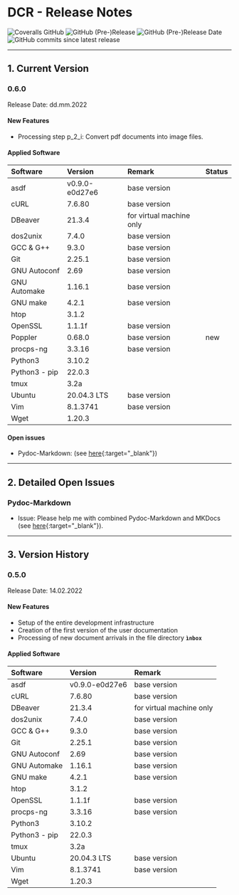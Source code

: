 # DCR - Release Notes

![Coveralls GitHub](https://img.shields.io/coveralls/github/KonnexionsGmbH/dcr.svg)
![GitHub (Pre-)Release](https://img.shields.io/github/v/release/KonnexionsGmbH/dcr?include_prereleases)
![GitHub (Pre-)Release Date](https://img.shields.io/github/release-date-pre/KonnexionsGmbh/dcr)
![GitHub commits since latest release](https://img.shields.io/github/commits-since/KonnexionsGmbH/dcr/0.6.0.svg)

----

## 1. Current Version

### 0.6.0

Release Date: dd.mm.2022

#### New Features

- Processing step p_2_i: Convert pdf documents into image files.

#### Applied Software

| Software      | Version        | Remark                   | Status |
|:--------------|:---------------|:-------------------------|--------|
| asdf          | v0.9.0-e0d27e6 | base version             |        |
| cURL          | 7.6.80         | base version             |        |
| DBeaver       | 21.3.4         | for virtual machine only |        |
| dos2unix      | 7.4.0          | base version             |        |
| GCC & G++     | 9.3.0          | base version             |        |
| Git           | 2.25.1         | base version             |        |
| GNU Autoconf  | 2.69           | base version             |        |
| GNU Automake  | 1.16.1         | base version             |        |
| GNU make      | 4.2.1          | base version             |        |
| htop          | 3.1.2          |                          |        |
| OpenSSL       | 1.1.1f         | base version             |        |
| Poppler       | 0.68.0         | base version             | new    |
| procps-ng     | 3.3.16         | base version             |        |
| Python3       | 3.10.2         |                          |        |
| Python3 - pip | 22.0.3         |                          |        |
| tmux          | 3.2a           |                          |        |
| Ubuntu        | 20.04.3 LTS    | base version             |        |
| Vim           | 8.1.3741       | base version             |        |
| Wget          | 1.20.3         |                          |        |


#### Open issues

- Pydoc-Markdown: (see [here](#issues_pydoc_markdown){:target="_blank"})

----

## 2. Detailed Open Issues

### <a name="issues_pydoc_markdown"></a> Pydoc-Markdown

- Issue: Please help me with combined Pydoc-Markdown and MKDocs (see [here](https://github.com/NiklasRosenstein/pydoc-markdown/discussions/243){:target="_blank"}).

----

## 3. Version History

### 0.5.0

Release Date: 14.02.2022

#### New Features

- Setup of the entire development infrastructure
- Creation of the first version of the user documentation
- Processing of new document arrivals in the file directory **`ìnbox`**

#### Applied Software

| Software         | Version        | Remark                   |
|:-----------------|:---------------|:-------------------------|
| asdf             | v0.9.0-e0d27e6 | base version             |
| cURL             | 7.6.80         | base version             |
| DBeaver          | 21.3.4         | for virtual machine only |
| dos2unix         | 7.4.0          | base version             |
| GCC & G++        | 9.3.0          | base version             |
| Git              | 2.25.1         | base version             |
| GNU Autoconf     | 2.69           | base version             |
| GNU Automake     | 1.16.1         | base version             |
| GNU make         | 4.2.1          | base version             |
| htop             | 3.1.2          |                          |
| OpenSSL          | 1.1.1f         | base version             |
| procps-ng        | 3.3.16         | base version             |
| Python3          | 3.10.2         |                          |
| Python3 - pip    | 22.0.3         |                          |
| tmux             | 3.2a           |                          |
| Ubuntu           | 20.04.3 LTS    | base version             |
| Vim              | 8.1.3741       | base version             |
| Wget             | 1.20.3         |                          |
